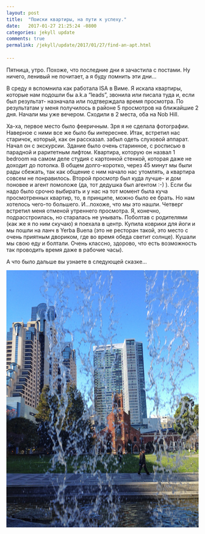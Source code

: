 ```yaml
---
layout: post
title:  "Поиски квартиры, на пути к успеху."
date:   2017-01-27 21:25:24 -0800
categories: jekyll update
comments: true
permalink: /jekyll/update/2017/01/27/find-an-apt.html

---
```


Пятница, утро. Похоже, что последние дни я зачастила с постами. Ну ничего, ленивый не почитает, а я буду помнить эти дни… <!--separate-->

В среду я вспомнила как работала ISA в Виме. Я искала квартиры, которые нам подошли бы a.k.a “leads”, звонила или писала туда и, если был результат- назначала или подтверждала время просмотра. По результатам у меня получилось в районе 5 просмотров на ближайшие 2 дня. Начали мы уже вечером. Сходили в 2 места, оба на Nob Hill.

Ха-ха, первое место было фееричным. Зря я не сделала фотографии. Наверное с ними все же было бы интереснее. Итак, встретил нас старичок, который, как он рассказал. забыл одеть слуховой аппарат. Начал он с экскурсии. Здание было очень старинное, с росписью в парадной и раритетным лифтом. Квартира, которую он назвал 1 bedroom на самом деле студия с картонной стенкой, которая даже не доходит до потолка. В общем долго-коротко, через 45 минут мы были рады сбежать, так как общение с ним начало нас утомлять, а квартира совсем не понравилось. Второй просмотр был куда лучше- и дом поновее и агент помоложе  (да, тот дедушка был агентом :-) ). Если бы надо было срочно выбирать и у нас на тот момент была куча просмотренных квартир, то, в принципе, можно было ее брать. Но нам хотелось чего-то большего. И...похоже, что мы это нашли. 
Четверг встретил меня отменой утреннего просмотра. Я, конечно, подрасстроилась, но старалась не унывать. Поболтав с родителями (как же я по ним скучаю) я поехала в центр. Купила коврики для йоги и мы пошли на ланч в Yerba Buena (это не ресторан такой, это место с очень приятным двориком, где во время обеда светит солнце). Кушали мы свою еду и болтали. Очень классно, здорово, что есть возможность так проводить время даже в рабочие часы).

А что было дальше вы узнаете в следующей сказке...

![Yerba Buena](/assets/images/posts/2017-01-27-find-an-apt/yerba-buena-font.jpeg)
